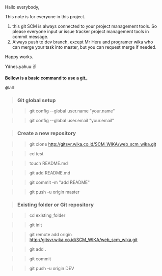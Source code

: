 Hallo everybody,

This note is for everyone in this project. 
>>>
1. this git SCM is always connected to your project management tools. So please everyone input ur issue tracker project management tools in commit message.
2. Always push to dev branch, except Mr Heru and programer wika who can merge your task into master, but you  can request merge if needed.
>>>

Happy works.

Ydnes.yahuu :v:


______Bellow is a basic command to use a git_______



@all

>### Git global setup 

>>git config --global user.name "your.name"

>>git config --global user.email "your.email"

>### Create a new repository

>>git clone http://gitsvr.wika.co.id/SCM_WIKA/web_scm_wika.git

>>cd test

>>touch README.md

>>git add README.md

>>git commit -m "add README"

>>git push -u origin master

>### Existing folder or Git repository

>>cd existing_folder

>>git init

>>git remote add origin http://gitsvr.wika.co.id/SCM_WIKA/web_scm_wika.git

>>git add .

>>git commit

>>git push -u origin DEV